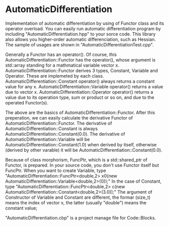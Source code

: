 # AutomaticDifferentiation
Implementation of automatic differentiation by using of Functor class and its operator overload.
You can easily run automatic differentiation program by including "AutomaticDifferentiation.hpp" to your sorce code.
This library also allows you higher-order automatic differenciation, such as Hessian.
The sample of usages are shown in "AutomaticDifferentiationTest.cpp".

Generally a Functor has an operator().
Of course, this AutomaticDifferentiation::Functor has the operator(),
whose argument is std::array standing for a mathmatical variable vector x.
AutomaticDifferentiation::Functor derives 3 types, Constant, Variable and Operator.
These are implemeted by each class.
AutomaticDifferentiation::Constant operator() always returns a constant value for any x.
AutomaticDifferentiation::Variable operator() returns a value due to vector x.
AutomaticDifferentiation::Operator operator() returns a value due to its operation type, sum or product or so on,
and due to the operated Functor(s).

The above are the basics of AutomaticDifferentiation::Functor.
After this preperation, we can easily calculate the derivative Functor of AutomaticDifferentiation::Functor.
The derivative of AutomaticDifferentiation::Constant is always AutomaticDifferentiation::Constant(0.0).
The derivative of AutomaticDifferentiation::Variable will be AutomaticDifferentiation::Constant(1.0) when derived by itself,
otherwise (derived by other varable) it will be AutomaticDifferentiation::Constant(0.0).

Because of class morphorism, FuncPtr, which is a std::shared_ptr of Functor, is prepared.
In your source code, you don't use Functor itself but FuncPtr.
When you want to create Variable, type "AutomaticDifferentiation::FuncPtr<double,2> x0(new AutomaticDifferentiation::Variable<double,2>(0));"
In the case of Constant, type "AutomaticDifferentiation::FuncPtr<double,2> c(new AutomaticDifferentiation::Constant<double,2>(3.0));"
The argument of Constructor of Variable and Constant are different, the formar (size_t) means the index of vector x, the latter (usually "double") means the constant value;

"AutomaticDifferentiation.cbp" is a project manage file for Code::Blocks.


